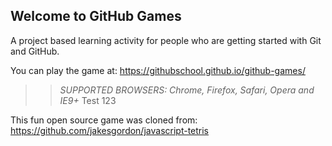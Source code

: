 ## Welcome to GitHub Games

A project based learning activity for people who are getting started with Git and GitHub.

You can play the game at: https://githubschool.github.io/github-games/

>> _*SUPPORTED BROWSERS*: Chrome, Firefox, Safari, Opera and IE9+_
>> Test 123

This fun open source game was cloned from: https://github.com/jakesgordon/javascript-tetris
